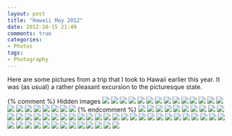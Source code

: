 ```yaml
---
layout: post
title: "Hawaii May 2012"
date: 2012-10-15 21:49
comments: true
categories: 
- Photos
tags:
- Photography
---
```

Here are some pictures from a trip that I took to Hawaii earlier this year.  It was (as usual) a rather pleasant excursion to the picturesque state.

<div class="galleria">
{% comment %} Hidden images
<a href="http://img.gtww.net/1205_hawaii/4379/hawaii-12_4e4029f.jpg"><img src="http://img.gtww.net/1205_hawaii/4379/Thumbs/hawaii-12_8d03.jpg"/></a>
<a href="http://img.gtww.net/1205_hawaii/4379/hawaii-2_cdf6795.jpg"><img src="http://img.gtww.net/1205_hawaii/4379/Thumbs/hawaii-2_44e8.jpg"/></a>
<a href="http://img.gtww.net/1205_hawaii/4379/hawaii-20_df7a227.jpg"><img src="http://img.gtww.net/1205_hawaii/4379/Thumbs/hawaii-20_0f84.jpg"/></a>
<a href="http://img.gtww.net/1205_hawaii/4379/hawaii-22_e390dd7.jpg"><img src="http://img.gtww.net/1205_hawaii/4379/Thumbs/hawaii-22_96fc.jpg"/></a>
<a href="http://img.gtww.net/1205_hawaii/4379/hawaii-24_42c3a17.jpg"><img src="http://img.gtww.net/1205_hawaii/4379/Thumbs/hawaii-24_b733.jpg"/></a>
<a href="http://img.gtww.net/1205_hawaii/4379/hawaii-26_8b06d45.jpg"><img src="http://img.gtww.net/1205_hawaii/4379/Thumbs/hawaii-26_893f.jpg"/></a>
<a href="http://img.gtww.net/1205_hawaii/4379/hawaii-30_8dd957e.jpg"><img src="http://img.gtww.net/1205_hawaii/4379/Thumbs/hawaii-30_7117.jpg"/></a>
<a href="http://img.gtww.net/1205_hawaii/4379/hawaii-37_9331542.jpg"><img src="http://img.gtww.net/1205_hawaii/4379/Thumbs/hawaii-37_ee19.jpg"/></a>
<a href="http://img.gtww.net/1205_hawaii/4379/hawaii-40_aebdb71.jpg"><img src="http://img.gtww.net/1205_hawaii/4379/Thumbs/hawaii-40_8566.jpg"/></a>
<a href="http://img.gtww.net/1205_hawaii/4379/hawaii-57_9a4c704.jpg"><img src="http://img.gtww.net/1205_hawaii/4379/Thumbs/hawaii-57_e104.jpg"/></a>
<a href="http://img.gtww.net/1205_hawaii/4379/hawaii-62_009f760.jpg"><img src="http://img.gtww.net/1205_hawaii/4379/Thumbs/hawaii-62_43ee.jpg"/></a>
<a href="http://img.gtww.net/1205_hawaii/4379/hawaii-64_d6e78e4.jpg"><img src="http://img.gtww.net/1205_hawaii/4379/Thumbs/hawaii-64_b0dd.jpg"/></a>
<a href="http://img.gtww.net/1205_hawaii/4379/hawaii_5e9a8b6.jpg"><img src="http://img.gtww.net/1205_hawaii/4379/Thumbs/hawaii_b62a.jpg"/></a>
<a href="http://img.gtww.net/1205_hawaii/4379/hawaii-44_cd2a842.jpg"><img src="http://img.gtww.net/1205_hawaii/4379/Thumbs/hawaii-44_c418.jpg"/></a>
<a href="http://img.gtww.net/1205_hawaii/4379/hawaii-46_669dd4b.jpg"><img src="http://img.gtww.net/1205_hawaii/4379/Thumbs/hawaii-46_3d40.jpg"/></a>
<a href="http://img.gtww.net/1205_hawaii/4379/hawaii-54_dd11e81.jpg"><img src="http://img.gtww.net/1205_hawaii/4379/Thumbs/hawaii-54_c83c.jpg"/></a>
<a href="http://img.gtww.net/1205_hawaii/4379/hawaii-65_1d9e2d2.jpg"><img src="http://img.gtww.net/1205_hawaii/4379/Thumbs/hawaii-65_8224.jpg"/></a>
<a href="http://img.gtww.net/1205_hawaii/4379/hawaii-10_29a2578.jpg"><img src="http://img.gtww.net/1205_hawaii/4379/Thumbs/hawaii-10_0a0e.jpg"/></a>
<a href="http://img.gtww.net/1205_hawaii/4379/hawaii-21_717d041.jpg"><img src="http://img.gtww.net/1205_hawaii/4379/Thumbs/hawaii-21_52f5.jpg"/></a>
<a href="http://img.gtww.net/1205_hawaii/4379/hawaii-59_e79f6f2.jpg"><img src="http://img.gtww.net/1205_hawaii/4379/Thumbs/hawaii-59_3c4c.jpg"/></a>
<a href="http://img.gtww.net/1205_hawaii/4379/hawaii-61_75f6b23.jpg"><img src="http://img.gtww.net/1205_hawaii/4379/Thumbs/hawaii-61_ff3d.jpg"/></a>
<a href="http://img.gtww.net/1205_hawaii/4379/hawaii-5_e173bea.jpg"><img src="http://img.gtww.net/1205_hawaii/4379/Thumbs/hawaii-5_b5f6.jpg"/></a>
{% endcomment %}
<a href="http://img.gtww.net/1205_hawaii/4379/hawaii-13_2e66748.jpg"><img src="http://img.gtww.net/1205_hawaii/4379/Thumbs/hawaii-13_7ecc.jpg"/></a>
<a href="http://img.gtww.net/1205_hawaii/4379/hawaii-11_6904e8d.jpg"><img src="http://img.gtww.net/1205_hawaii/4379/Thumbs/hawaii-11_40ed.jpg"/></a>
<a href="http://img.gtww.net/1205_hawaii/4379/hawaii-14_e01099f.jpg"><img src="http://img.gtww.net/1205_hawaii/4379/Thumbs/hawaii-14_2303.jpg"/></a>
<a href="http://img.gtww.net/1205_hawaii/4379/hawaii-15_381a6af.jpg"><img src="http://img.gtww.net/1205_hawaii/4379/Thumbs/hawaii-15_4109.jpg"/></a>
<a href="http://img.gtww.net/1205_hawaii/4379/hawaii-17_37713ef.jpg"><img src="http://img.gtww.net/1205_hawaii/4379/Thumbs/hawaii-17_4c56.jpg"/></a>
<a href="http://img.gtww.net/1205_hawaii/4379/hawaii-18_f48896b.jpg"><img src="http://img.gtww.net/1205_hawaii/4379/Thumbs/hawaii-18_7a88.jpg"/></a>
<a href="http://img.gtww.net/1205_hawaii/4379/hawaii-16_1242f6d.jpg"><img src="http://img.gtww.net/1205_hawaii/4379/Thumbs/hawaii-16_b4e2.jpg"/></a>
<a href="http://img.gtww.net/1205_hawaii/4379/hawaii-19_ae8abde.jpg"><img src="http://img.gtww.net/1205_hawaii/4379/Thumbs/hawaii-19_d019.jpg"/></a>
<a href="http://img.gtww.net/1205_hawaii/4379/hawaii-23_94427b9.jpg"><img src="http://img.gtww.net/1205_hawaii/4379/Thumbs/hawaii-23_06dd.jpg"/></a>
<a href="http://img.gtww.net/1205_hawaii/4379/hawaii-25_6e21f90.jpg"><img src="http://img.gtww.net/1205_hawaii/4379/Thumbs/hawaii-25_a8ec.jpg"/></a>
<a href="http://img.gtww.net/1205_hawaii/4379/hawaii-27_c000eb5.jpg"><img src="http://img.gtww.net/1205_hawaii/4379/Thumbs/hawaii-27_6187.jpg"/></a>
<a href="http://img.gtww.net/1205_hawaii/4379/hawaii-28_06643b3.jpg"><img src="http://img.gtww.net/1205_hawaii/4379/Thumbs/hawaii-28_c92f.jpg"/></a>
<a href="http://img.gtww.net/1205_hawaii/4379/hawaii-29_19293fb.jpg"><img src="http://img.gtww.net/1205_hawaii/4379/Thumbs/hawaii-29_d89c.jpg"/></a>
<a href="http://img.gtww.net/1205_hawaii/4379/hawaii-3_b6f6f41.jpg"><img src="http://img.gtww.net/1205_hawaii/4379/Thumbs/hawaii-3_3d96.jpg"/></a>
<a href="http://img.gtww.net/1205_hawaii/4379/hawaii-31_9ad535c.jpg"><img src="http://img.gtww.net/1205_hawaii/4379/Thumbs/hawaii-31_d741.jpg"/></a>
<a href="http://img.gtww.net/1205_hawaii/4379/hawaii-32_0c2aaad.jpg"><img src="http://img.gtww.net/1205_hawaii/4379/Thumbs/hawaii-32_10e4.jpg"/></a>
<a href="http://img.gtww.net/1205_hawaii/4379/hawaii-33_1e743b2.jpg"><img src="http://img.gtww.net/1205_hawaii/4379/Thumbs/hawaii-33_81ba.jpg"/></a>
<a href="http://img.gtww.net/1205_hawaii/4379/hawaii-34_60e5c0b.jpg"><img src="http://img.gtww.net/1205_hawaii/4379/Thumbs/hawaii-34_d473.jpg"/></a>
<a href="http://img.gtww.net/1205_hawaii/4379/hawaii-35_d5e46fc.jpg"><img src="http://img.gtww.net/1205_hawaii/4379/Thumbs/hawaii-35_68a6.jpg"/></a>
<a href="http://img.gtww.net/1205_hawaii/4379/hawaii-36_f56259a.jpg"><img src="http://img.gtww.net/1205_hawaii/4379/Thumbs/hawaii-36_67d6.jpg"/></a>
<a href="http://img.gtww.net/1205_hawaii/4379/hawaii-38_f767eff.jpg"><img src="http://img.gtww.net/1205_hawaii/4379/Thumbs/hawaii-38_6611.jpg"/></a>
<a href="http://img.gtww.net/1205_hawaii/4379/hawaii-39_7901880.jpg"><img src="http://img.gtww.net/1205_hawaii/4379/Thumbs/hawaii-39_ae65.jpg"/></a>
<a href="http://img.gtww.net/1205_hawaii/4379/hawaii-4_72bc99f.jpg"><img src="http://img.gtww.net/1205_hawaii/4379/Thumbs/hawaii-4_4a46.jpg"/></a>
<a href="http://img.gtww.net/1205_hawaii/4379/hawaii-41_7376c95.jpg"><img src="http://img.gtww.net/1205_hawaii/4379/Thumbs/hawaii-41_3c8d.jpg"/></a>
<a href="http://img.gtww.net/1205_hawaii/4379/hawaii-42_3f1b495.jpg"><img src="http://img.gtww.net/1205_hawaii/4379/Thumbs/hawaii-42_9b2f.jpg"/></a>
<a href="http://img.gtww.net/1205_hawaii/4379/hawaii-43_7b7597b.jpg"><img src="http://img.gtww.net/1205_hawaii/4379/Thumbs/hawaii-43_36fa.jpg"/></a>
<a href="http://img.gtww.net/1205_hawaii/4379/hawaii-45_b85d0d7.jpg"><img src="http://img.gtww.net/1205_hawaii/4379/Thumbs/hawaii-45_4a7f.jpg"/></a>
<a href="http://img.gtww.net/1205_hawaii/4379/hawaii-47_cfeba17.jpg"><img src="http://img.gtww.net/1205_hawaii/4379/Thumbs/hawaii-47_2f1e.jpg"/></a>
<a href="http://img.gtww.net/1205_hawaii/4379/hawaii-48_251686c.jpg"><img src="http://img.gtww.net/1205_hawaii/4379/Thumbs/hawaii-48_f9b2.jpg"/></a>
<a href="http://img.gtww.net/1205_hawaii/4379/hawaii-49_defc7f6.jpg"><img src="http://img.gtww.net/1205_hawaii/4379/Thumbs/hawaii-49_0724.jpg"/></a>
<a href="http://img.gtww.net/1205_hawaii/4379/hawaii-50_03441d0.jpg"><img src="http://img.gtww.net/1205_hawaii/4379/Thumbs/hawaii-50_c922.jpg"/></a>
<a href="http://img.gtww.net/1205_hawaii/4379/hawaii-51_137063f.jpg"><img src="http://img.gtww.net/1205_hawaii/4379/Thumbs/hawaii-51_364f.jpg"/></a>
<a href="http://img.gtww.net/1205_hawaii/4379/hawaii-52_eff150a.jpg"><img src="http://img.gtww.net/1205_hawaii/4379/Thumbs/hawaii-52_36b5.jpg"/></a>
<a href="http://img.gtww.net/1205_hawaii/4379/hawaii-53_eb08a7d.jpg"><img src="http://img.gtww.net/1205_hawaii/4379/Thumbs/hawaii-53_7534.jpg"/></a>
<a href="http://img.gtww.net/1205_hawaii/4379/hawaii-55_f245ce5.jpg"><img src="http://img.gtww.net/1205_hawaii/4379/Thumbs/hawaii-55_bc6d.jpg"/></a>
<a href="http://img.gtww.net/1205_hawaii/4379/hawaii-56_79ca677.jpg"><img src="http://img.gtww.net/1205_hawaii/4379/Thumbs/hawaii-56_b501.jpg"/></a>
<a href="http://img.gtww.net/1205_hawaii/4379/hawaii-58_410f529.jpg"><img src="http://img.gtww.net/1205_hawaii/4379/Thumbs/hawaii-58_a0c8.jpg"/></a>
<a href="http://img.gtww.net/1205_hawaii/4379/hawaii-6_f94bd25.jpg"><img src="http://img.gtww.net/1205_hawaii/4379/Thumbs/hawaii-6_9f73.jpg"/></a>
<a href="http://img.gtww.net/1205_hawaii/4379/hawaii-60_96bd60d.jpg"><img src="http://img.gtww.net/1205_hawaii/4379/Thumbs/hawaii-60_b79a.jpg"/></a>
<a href="http://img.gtww.net/1205_hawaii/4379/hawaii-63_30ef44a.jpg"><img src="http://img.gtww.net/1205_hawaii/4379/Thumbs/hawaii-63_1546.jpg"/></a>
<a href="http://img.gtww.net/1205_hawaii/4379/hawaii-66_ebb975e.jpg"><img src="http://img.gtww.net/1205_hawaii/4379/Thumbs/hawaii-66_a8bf.jpg"/></a>
<a href="http://img.gtww.net/1205_hawaii/4379/hawaii-67_eefbd3f.jpg"><img src="http://img.gtww.net/1205_hawaii/4379/Thumbs/hawaii-67_cb25.jpg"/></a>
<a href="http://img.gtww.net/1205_hawaii/4379/hawaii-68_d2dc012.jpg"><img src="http://img.gtww.net/1205_hawaii/4379/Thumbs/hawaii-68_2a3d.jpg"/></a>
<a href="http://img.gtww.net/1205_hawaii/4379/hawaii-69_1f7288f.jpg"><img src="http://img.gtww.net/1205_hawaii/4379/Thumbs/hawaii-69_de08.jpg"/></a>
<a href="http://img.gtww.net/1205_hawaii/4379/hawaii-7_1431018.jpg"><img src="http://img.gtww.net/1205_hawaii/4379/Thumbs/hawaii-7_1ac8.jpg"/></a>
<a href="http://img.gtww.net/1205_hawaii/4379/hawaii-70_3ae8e6d.jpg"><img src="http://img.gtww.net/1205_hawaii/4379/Thumbs/hawaii-70_a2f9.jpg"/></a>
<a href="http://img.gtww.net/1205_hawaii/4379/hawaii-8_16be449.jpg"><img src="http://img.gtww.net/1205_hawaii/4379/Thumbs/hawaii-8_c807.jpg"/></a>
<a href="http://img.gtww.net/1205_hawaii/4379/hawaii-9_556c168.jpg"><img src="http://img.gtww.net/1205_hawaii/4379/Thumbs/hawaii-9_d772.jpg"/></a>
</div>

